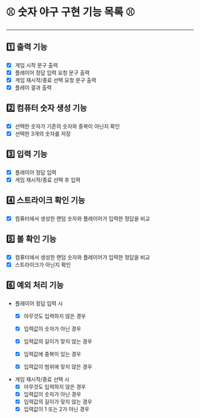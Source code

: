 # ⚾️ 숫자 야구 구현 기능 목록 ⚾️
***

## 1️⃣ 출력 기능
  - [x] 게임 시작 문구 출력
  - [x] 플레이어 정답 입력 요청 문구 출력
  - [x] 게임 재시작/종료 선택 요청 문구 출력 
  - [x] 플레이 결과 출력
  
## 2️⃣ 컴퓨터 숫자 생성 기능
  - [x] 선택한 숫자가 기존의 숫자와 중복이 아닌지 확인
  - [x] 선택한 3개의 숫자를 저장

## 3️⃣ 입력 기능
  - [x] 플레이어 정답 입력
  - [x] 게임 재시작/종료 선택 후 입력

## 4️⃣ 스트라이크 확인 기능
  - [x] 컴퓨터에서 생성한 랜덤 숫자와 플레이어가 입력한 정답을 비교

## 5️⃣ 볼 확인 기능
  - [x] 컴퓨터에서 생성한 랜덤 숫자와 플레이어가 입력한 정답을 비교
  - [x] 스트라이크가 아닌지 확인

## 6️⃣ 예외 처리 기능
  - 플레이어 정답 입력 시
    - [x] 아무것도 입력하지 않은 경우
    - [x] 입력값이 숫자가 아닌 경우
    - [x] 입력값의 길이가 맞지 않는 경우
    - [x] 입력값에 중복이 있는 경우
    - [x] 입력값이 범위에 맞지 않은 경우

    
  - 게임 재시작/종료 선택 시
    - [x] 아무것도 입력하지 않은 경우
    - [x] 입력값이 숫자가 아닌 경우
    - [x] 입력값의 길이가 맞지 않는 경우
    - [x] 입력값이 1 또는 2가 아닌 경우
